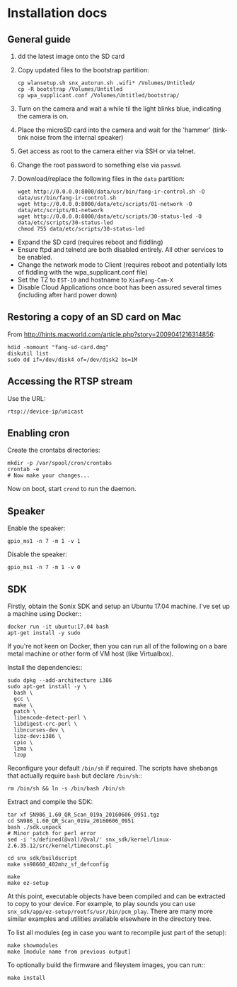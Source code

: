 # Installation docs

## General guide

1. dd the latest image onto the SD card

2. Copy updated files to the bootstrap partition:

       cp wlansetup.sh snx_autorun.sh .wifi* /Volumes/Untitled/
       cp -R bootstrap /Volumes/Untitled
       cp wpa_supplicant.conf /Volumes/Untitled/bootstrap/

3. Turn on the camera and wait a while til the light blinks blue, indicating
   the camera is on.

3. Place the microSD card into the camera and wait for the 'hammer' (tink-tink
   noise from the internal speaker)

4. Get access as root to the camera either via SSH or via telnet.

5. Change the root password to something else via `passwd`.

6. Download/replace the following files in the `data` partition:

       wget http://0.0.0.0:8000/data/usr/bin/fang-ir-control.sh -O data/usr/bin/fang-ir-control.sh
       wget http://0.0.0.0:8000/data/etc/scripts/01-network -O data/etc/scripts/01-network
       wget http://0.0.0.0:8000/data/etc/scripts/30-status-led -O data/etc/scripts/30-status-led
       chmod 755 data/etc/scripts/30-status-led


* Expand the SD card (requires reboot and fiddling)
* Ensure ftpd and telnetd are both disabled entirely. All other services to be
enabled.
* Change the network mode to Client (requires reboot and potentially lots of
fiddling with the wpa_supplicant.conf file)
* Set the TZ to `EST-10` and hostname to `XiaoFang-Cam-X`
* Disable Cloud Applications once boot has been assured several times
(including after hard power down)


## Restoring a copy of an SD card on Mac

From http://hints.macworld.com/article.php?story=2009041216314856:

    hdid -nomount "fang-sd-card.dmg"
    diskutil list
    sudo dd if=/dev/disk4 of=/dev/disk2 bs=1M


## Accessing the RTSP stream

Use the URL:

    rtsp://device-ip/unicast


## Enabling cron

Create the crontabs directories:

    mkdir -p /var/spool/cron/crontabs
    crontab -e
    # Now make your changes...

Now on boot, start `crond` to run the daemon.


## Speaker

Enable the speaker:

    gpio_ms1 -n 7 -m 1 -v 1

Disable the speaker:

    gpio_ms1 -n 7 -m 1 -v 0


## SDK

Firstly, obtain the Sonix SDK and setup an Ubuntu 17.04 machine.
I've set up a machine using Docker::

    docker run -it ubuntu:17.04 bash
    apt-get install -y sudo

If you're not keen on Docker, then you can run all of the following on a
bare metal machine or other form of VM host (like Virtualbox).

Install the dependencies::

    sudo dpkg --add-architecture i386
    sudo apt-get install -y \
      bash \
      gcc \
      make \
      patch \
      libencode-detect-perl \
      libdigest-crc-perl \
      libncurses-dev \
      libz-dev:i386 \
      cpio \
      lzma \
      lzop

Reconfigure your default `/bin/sh` if required.  The scripts have shebangs
that actually require `bash` but declare `/bin/sh`::

    rm /bin/sh && ln -s /bin/bash /bin/sh

Extract and compile the SDK:

    tar xf SN986_1.60_QR_Scan_019a_20160606_0951.tgz
    cd SN986_1.60_QR_Scan_019a_20160606_0951
    bash ./sdk.unpack
    # Minor patch for perl error
    sed -i 's/defined(@val)/@val/' snx_sdk/kernel/linux-2.6.35.12/src/kernel/timeconst.pl

    cd snx_sdk/buildscript
    make sn98660_402mhz_sf_defconfig

    make
    make ez-setup

At this point, executable objects have been compiled and can be extracted
to copy to your device.  For example, to play sounds you can use
`snx_sdk/app/ez-setup/rootfs/usr/bin/pcm_play`. There are many more similar
examples and utilities available elsewhere in the directory tree.

To list all modules (eg in case you want to recompile just part of the setup):

    make showmodules
    make [module name from previous output]

To optionally build the firmware and fileystem images, you can run::

    make install

